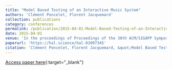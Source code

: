 ```yaml
---
title: "Model Based Testing of an Interactive Music System"
authors: 'Clément Poncelet, Florent Jacquemard'
collection: publications
category: conferences
permalink: /publication/2015-04-01-Model-Based-Testing-of-an-Interactive-Music-System
date: 2015-04-01
venue: 'In the proceedings of Proceedings of the 30th ACM/SIGAPP Symposium On Applied Computing (ACM SAC)'
paperurl: 'https://hal.science/hal-01097345'
citation: 'Clément Poncelet, Florent Jacquemard, &quot;Model Based Testing of an Interactive Music System&quot; In the proceedings of Proceedings of the 30th ACM/SIGAPP Symposium On Applied Computing (ACM SAC), 2015.'
---
```

[Access paper here](https://doi.org/10.1145/2695664.2695804){:target="_blank"}
